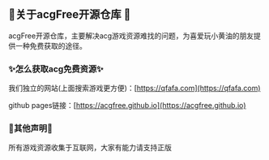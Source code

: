 ## 👋关于acgFree开源仓库 👋
acgFree开源仓库，主要解决acg游戏资源难找的问题，为喜爱玩小黄油的朋友提供一种免费获取的途径。

### ✨怎么获取acg免费资源✨

我们独立的网站(上面搜索游戏更方便)：[https://qfafa.com](https://qfafa.com)

github pages链接：[https://acgfree.github.io](https://acgfree.github.io)

### 🌱其他声明🌱

所有游戏资源收集于互联网，大家有能力请支持正版

